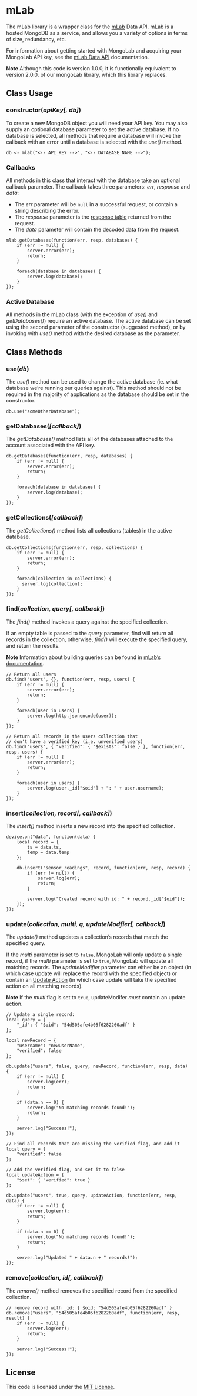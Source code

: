# mLab

The mLab library is a wrapper class for the [mLab](https://mlab.com/) Data API. mLab is a hosted MongoDB as a service, and allows you a variety of options in terms of size, redundancy, etc.

For information about getting started with MongoLab and acquiring your MongoLab API key, see the [mLab Data API](http://docs.mlab.com/data-api/) documentation.

**Note** Although this code is version 1.0.0, it is functionally equivalent to version 2.0.0. of our mongoLab library, which this library replaces.

## Class Usage

### constructor(*apiKey[, db]*)

To create a new MongoDB object you will need your API key. You may also supply an optional database parameter to set the active database. If no database is selected, all methods that require a database will invoke the callback with an error until a database is selected with the *use()* method.

```squirrel
db <- mlab("<-- API_KEY -->", "<-- DATABASE_NAME -->");
```

### Callbacks

All methods in this class that interact with the database take an optional callback parameter. The callback takes three parameters: *err*, *response* and *data*:

- The *err* parameter will be `null` in a successful request, or contain a string describing the error.
- The *response* parameter is the [response table](https://electricimp.com/docs/api/httprequest/sendasync/) returned from the request.
- The *data* parameter will contain the decoded data from the request.

```squirrel
mlab.getDatabases(function(err, resp, databases) {
    if (err != null) {
        server.error(err);
        return;
    }

    foreach(database in databases) {
        server.log(database);
    }
});
```

### Active Database

All methods in the mLab class (with the exception of *use()* and *getDatabases()*) require an active database. The active database can be set using the second parameter of the constructor (suggested method), or by invoking with *use()* method with the desired database as the parameter.

## Class Methods

### use(*db*)

The *use()* method can be used to change the active database (ie. what database we’re running our queries against). This method should not be required in the majority of applications as the database should be set in the constructor.

```squirrel
db.use("someOtherDatabase");
```

### getDatabases(*[callback]*)

The *getDatabases()* method lists all of the databases attached to the account associated with the API key.

```squirrel
db.getDatabases(function(err, resp, databases) {
    if (err != null) {
        server.error(err);
        return;
    }

    foreach(database in databases) {
        server.log(database);
    }
});
```

### getCollections(*[callback]*)

The *getCollections()* method lists all collections (tables) in the active database.

```squirrel
db.getCollections(function(err, resp, collections) {
    if (err != null) {
        server.error(err);
        return;
    }

    foreach(collection in collections) {
      server.log(collection);
    }
});
```

### find(*collection, query[, callback]*)

The *find()* method invokes a query against the specified collection.

If an empty table is passed to the *query* parameter, find will return all records in the collection, otherwise, *find()* will execute the specified query, and return the results.

**Note** Information about building queries can be found in [mLab’s documentation](http://docs.mongodb.org/v2.6/reference/operator/query/).

```squirrel
// Return all users
db.find("users", {}, function(err, resp, users) {
    if (err != null) {
        server.error(err);
        return;
    }

    foreach(user in users) {
        server.log(http.jsonencode(user));
    }
});
```

```squirrel
// Return all records in the users collection that
// don't have a verified key (i.e. unverified users)
db.find("users", { "verified": { "$exists": false } }, function(err, resp, users) {
    if (err != null) {
        server.error(err);
        return;
    }

    foreach(user in users) {
        server.log(user._id["$oid"] + ": " + user.username);
    }
});
```

### insert(*collection, record[, callback]*)

The *insert()* method inserts a new record into the specified collection.

```squirrel
device.on("data", function(data) {
    local record = {
        ts = data.ts,
        temp = data.temp
    };

    db.insert("sensor_readings", record, function(err, resp, record) {
        if (err != null) {
            server.log(err);
            return;
        }

        server.log("Created record with id: " + record._id["$oid"]);
    });
});
```

### update(*collection, multi, q, updateModfier[, callback]*)

The *update()* method updates a collection’s records that match the specified query.

If the *multi* parameter is set to `false`, MongoLab will only update a single record, if the *multi* parameter is set to `true`, MongoLab will update all matching records. The *updateModifier* parameter can either be an object (in which case update will replace the record with the specified object) or contain an [Update Action](http://docs.mongodb.org/v2.6/reference/method/db.collection.update/#update-method-examples) (in which case update will take the specified action on all matching records).

**Note** If the *multi* flag is set to `true`, updateModifer *must* contain an update action.

```squirrel
// Update a single record:
local query = {
    "_id": { "$oid": "54d505afe4b05f6282260adf" }
};

local newRecord = {
    "username": "newUserName",
    "verified": false
};

db.update("users", false, query, newRecord, function(err, resp, data) {
    if (err != null) {
        server.log(err);
        return;
    }

    if (data.n == 0) {
        server.log("No matching records found!");
        return;
    }

    server.log("Success!");
});
```

```squirrel
// Find all records that are missing the verified flag, and add it
local query = {
    "verified": false
};

// Add the verified flag, and set it to false
local updateAction = {
    "$set": { "verified": true }
};

db.update("users", true, query, updateAction, function(err, resp, data) {
    if (err != null) {
        server.log(err);
        return;
    }

    if (data.n == 0) {
        server.log("No matching records found!");
        return;
    }

    server.log("Updated " + data.n + " records!");
});
```

### remove(*collection, id[, callback]*)

The *remove()* method removes the specified record from the specified collection.

```squirrel
// remove record with _id: { $oid: "54d505afe4b05f6282260adf" }
db.remove("users", "54d505afe4b05f6282260adf", function(err, resp, result) {
    if (err != null) {
        server.log(err);
        return;
    }

    server.log("Success!");
});
```

## License

This code is licensed under the [MIT License](./LICENSE).
